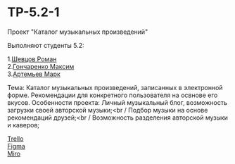 # TP-5.2-1
Проект "Каталог музыкальных произведений" <br />

Выполняют студенты 5.2:<br />

1.[Шевцов Роман](https://github.com/Roman-30) <br />
2.[Гончаренко Максим](https://github.com/MaximilianProrock) <br />
3.[Артемьев Марк]() <br />

Тема: Каталог музыкальных произведений, записанных в электронной форме. Рекомендации для конкретного пользователя на освнове его вкусов. 
Особенности проекта: 
Личный музыкальный блог, возможность загрузки своей авторской музыки;<br /
Подбор музыки на основе рекомендаций друзей;<br /
Возможность разделения авторской музыки и каверов;<br />

[Trello](https://trello.com/b/3VvHXBl8/каталог-музыкальных-произведений)<br />
[Figma](https://www.figma.com/file/lxNLWWGxuIuIzYhXjq0pLB/Untitled?node-id=0%3A1&t=sWzJLNaKLOIeV0qb-0)<br />
[Miro](https://miro.com/app/board/uXjVPhR-fGQ=/?share_link_id=430370794524)<br />
